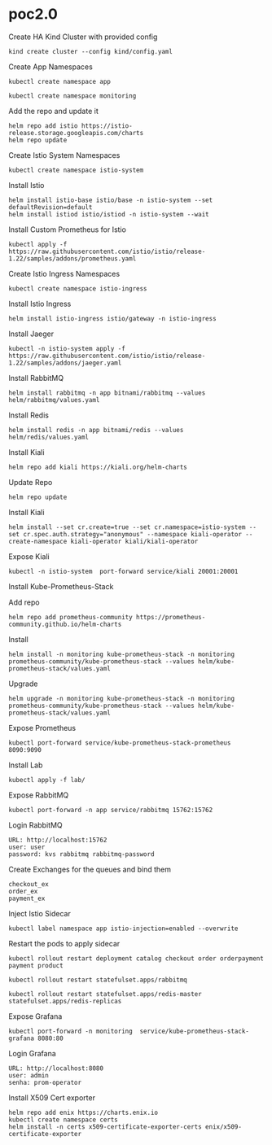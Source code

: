 # poc2.0
Create HA Kind Cluster with provided config

```
kind create cluster --config kind/config.yaml
```
Create App Namespaces
```
kubectl create namespace app
```

```
kubectl create namespace monitoring
```

Add the repo and update it
```
helm repo add istio https://istio-release.storage.googleapis.com/charts
helm repo update
```

Create Istio System  Namespaces

```
kubectl create namespace istio-system
```
Install Istio 
```
helm install istio-base istio/base -n istio-system --set defaultRevision=default
helm install istiod istio/istiod -n istio-system --wait
```
Install Custom Prometheus for Istio
```
kubectl apply -f https://raw.githubusercontent.com/istio/istio/release-1.22/samples/addons/prometheus.yaml
```
Create Istio Ingress  Namespaces
```
kubectl create namespace istio-ingress
```
Install Istio Ingress
```
helm install istio-ingress istio/gateway -n istio-ingress 
```
Install Jaeger
```
kubectl -n istio-system apply -f https://raw.githubusercontent.com/istio/istio/release-1.22/samples/addons/jaeger.yaml
```
Install RabbitMQ
```
helm install rabbitmq -n app bitnami/rabbitmq --values helm/rabbitmq/values.yaml
```

Install Redis
```
helm install redis -n app bitnami/redis --values helm/redis/values.yaml
```

Install Kiali
```
helm repo add kiali https://kiali.org/helm-charts
```
Update Repo

```
helm repo update
```
Install Kiali

```
helm install --set cr.create=true --set cr.namespace=istio-system --set cr.spec.auth.strategy="anonymous" --namespace kiali-operator --create-namespace kiali-operator kiali/kiali-operator
```
Expose Kiali
```
kubectl -n istio-system  port-forward service/kiali 20001:20001
```
Install Kube-Prometheus-Stack

Add repo
```
helm repo add prometheus-community https://prometheus-community.github.io/helm-charts
```
Install
```
helm install -n monitoring kube-prometheus-stack -n monitoring prometheus-community/kube-prometheus-stack --values helm/kube-prometheus-stack/values.yaml
```
Upgrade
```
helm upgrade -n monitoring kube-prometheus-stack -n monitoring prometheus-community/kube-prometheus-stack --values helm/kube-prometheus-stack/values.yaml
```

Expose Prometheus

```
kubectl port-forward service/kube-prometheus-stack-prometheus 8090:9090
```

Install Lab
```
kubectl apply -f lab/
```

Expose RabbitMQ
```
kubectl port-forward -n app service/rabbitmq 15762:15762
```
Login RabbitMQ

```
URL: http://localhost:15762
user: user
password: kvs rabbitmq rabbitmq-password
```

Create Exchanges for the queues and bind them
```
checkout_ex
order_ex
payment_ex
```

Inject Istio Sidecar

```
kubectl label namespace app istio-injection=enabled --overwrite
```

Restart the pods to apply sidecar
```
kubectl rollout restart deployment catalog checkout order orderpayment payment product

kubectl rollout restart statefulset.apps/rabbitmq    

kubectl rollout restart statefulset.apps/redis-master statefulset.apps/redis-replicas
```

Expose Grafana
```
kubectl port-forward -n monitoring  service/kube-prometheus-stack-grafana 8080:80 
```

Login Grafana
```
URL: http://localhost:8080
user: admin
senha: prom-operator
```
Install X509 Cert exporter
```
helm repo add enix https://charts.enix.io
kubectl create namespace certs
helm install -n certs x509-certificate-exporter-certs enix/x509-certificate-exporter
```

